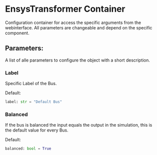# EnsysTransformer Container

Configuration container for access the specific arguments from the webinterface.
All parameters are changeable and depend on the specific component.

## Parameters:
A list of alle parameters to configure the object with a short description.

### Label
Specific Label of the Bus.

Default:
```python
label: str = "Default Bus"   
```

### Balanced
If the bus is balanced the input equals the output in the simulation, this is the default value for every Bus.

Default:

```python
balanced: bool = True   
```